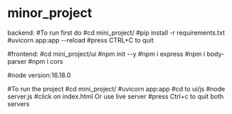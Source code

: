 # minor_project
backend:
#To run first do
#cd mini_project/
#pip install -r requirements.txt
#uvicorn app:app --reload
#press CTRL+C to quit

#frontend:
#cd mini_project/ui
#npm init --y
#npm i express
#npm i body-parser
#npm i cors

#node version:16.18.0

#To run the project
#cd mini_project/
#uvicorn app:app
#cd to ui/js
#node server.js
#click on index.html Or use live server
#press Ctrl+c to quit both servers

